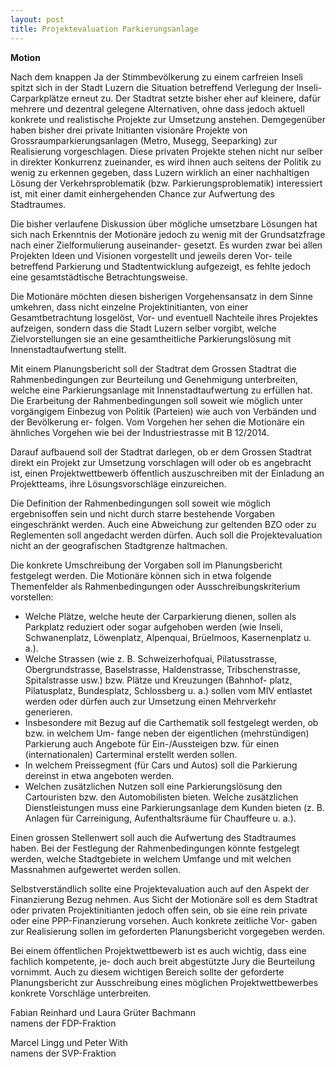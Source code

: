 ```yaml
---
layout: post
title: Projektevaluation Parkierungsanlage
---
```


**Motion**

Nach dem knappen Ja der Stimmbevölkerung zu einem carfreien Inseli spitzt sich in der Stadt Luzern die Situation betreffend Verlegung der Inseli-Carparkplätze erneut zu. Der Stadtrat setzte bisher eher auf kleinere, dafür mehrere und dezentral gelegene Alternativen, ohne dass jedoch aktuell konkrete und realistische Projekte zur Umsetzung anstehen. Demgegenüber haben bisher drei private Initianten visionäre Projekte von Grossraumparkierungsanlagen (Metro, Musegg, Seeparking) zur Realisierung vorgeschlagen. Diese privaten Projekte stehen nicht nur selber in direkter Konkurrenz zueinander, es wird ihnen auch seitens der Politik zu wenig zu erkennen gegeben, dass Luzern wirklich an einer nachhaltigen Lösung der Verkehrsproblematik (bzw. Parkierungsproblematik) interessiert ist, mit einer damit einhergehenden Chance zur Aufwertung des Stadtraumes.

Die bisher verlaufene Diskussion über mögliche umsetzbare Lösungen hat sich nach Erkenntnis der Motionäre jedoch zu wenig mit der Grundsatzfrage nach einer Zielformulierung auseinander- gesetzt. Es wurden zwar bei allen Projekten Ideen und Visionen vorgestellt und jeweils deren Vor- teile betreffend Parkierung und Stadtentwicklung aufgezeigt, es fehlte jedoch eine gesamtstädtische Betrachtungsweise.

Die Motionäre möchten diesen bisherigen Vorgehensansatz in dem Sinne umkehren, dass nicht einzelne Projektinitianten, von einer Gesamtbetrachtung losgelöst, Vor- und eventuell Nachteile ihres Projektes aufzeigen, sondern dass die Stadt Luzern selber vorgibt, welche Zielvorstellungen sie an eine gesamtheitliche Parkierungslösung mit Innenstadtaufwertung stellt.

Mit einem Planungsbericht soll der Stadtrat dem Grossen Stadtrat die Rahmenbedingungen zur Beurteilung und Genehmigung unterbreiten, welche eine Parkierungsanlage mit Innenstadtaufwertung zu erfüllen hat. Die Erarbeitung der Rahmenbedingungen soll soweit wie möglich unter vorgängigem Einbezug von Politik (Parteien) wie auch von Verbänden und der Bevölkerung er- folgen. Vom Vorgehen her sehen die Motionäre ein ähnliches Vorgehen wie bei der Industriestrasse mit B 12/2014.

Darauf aufbauend soll der Stadtrat darlegen, ob er dem Grossen Stadtrat direkt ein Projekt zur Umsetzung vorschlagen will oder ob es angebracht ist, einen Projektwettbewerb öffentlich auszuschreiben mit der Einladung an Projektteams, ihre Lösungsvorschläge einzureichen.

Die Definition der Rahmenbedingungen soll soweit wie möglich ergebnisoffen sein und nicht durch starre bestehende Vorgaben eingeschränkt werden. Auch eine Abweichung zur geltenden BZO oder zu Reglementen soll angedacht werden dürfen. Auch soll die Projektevaluation nicht an der geografischen Stadtgrenze haltmachen.

Die konkrete Umschreibung der Vorgaben soll im Planungsbericht festgelegt werden. Die Motionäre können sich in etwa folgende Themenfelder als Rahmenbedingungen oder Ausschreibungskriterium vorstellen:

- Welche Plätze, welche heute der Carparkierung dienen, sollen als Parkplatz reduziert oder sogar aufgehoben werden (wie Inseli, Schwanenplatz, Löwenplatz, Alpenquai, Brüelmoos, Kasernenplatz u. a.).
-	Welche Strassen (wie z. B. Schweizerhofquai, Pilatusstrasse, Obergrundstrasse, Baselstrasse, Haldenstrasse, Tribschenstrasse, Spitalstrasse usw.) bzw. Plätze und Kreuzungen (Bahnhof- platz, Pilatusplatz, Bundesplatz, Schlossberg u. a.) sollen vom MIV entlastet werden oder dürfen auch zur Umsetzung einen Mehrverkehr generieren.
- Insbesondere mit Bezug auf die Carthematik soll festgelegt werden, ob bzw. in welchem Um- fange neben der eigentlichen (mehrstündigen) Parkierung auch Angebote für Ein-/Aussteigen bzw. für einen (internationalen) Carterminal erstellt werden sollen.
- In welchem Preissegment (für Cars und Autos) soll die Parkierung dereinst in etwa angeboten werden.
- Welchen zusätzlichen Nutzen soll eine Parkierungslösung den Cartouristen bzw. den Automobilisten bieten. Welche zusätzlichen Dienstleistungen muss eine Parkierungsanlage dem Kunden bieten (z. B. Anlagen für Carreinigung, Aufenthaltsräume für Chauffeure u. a.).

Einen grossen Stellenwert soll auch die Aufwertung des Stadtraumes haben. Bei der Festlegung der Rahmenbedingungen könnte festgelegt werden, welche Stadtgebiete in welchem Umfange und mit welchen Massnahmen aufgewertet werden sollen.

Selbstverständlich sollte eine Projektevaluation auch auf den Aspekt der Finanzierung Bezug nehmen. Aus Sicht der Motionäre soll es dem Stadtrat oder privaten Projektinitianten jedoch offen sein, ob sie eine rein private oder eine PPP-Finanzierung vorsehen. Auch konkrete zeitliche Vor- gaben zur Realisierung sollen im geforderten Planungsbericht vorgegeben werden.

Bei einem öffentlichen Projektwettbewerb ist es auch wichtig, dass eine fachlich kompetente, je- doch auch breit abgestützte Jury die Beurteilung vornimmt. Auch zu diesem wichtigen Bereich sollte der geforderte Planungsbericht zur Ausschreibung eines möglichen Projektwettbewerbes konkrete Vorschläge unterbreiten.

Fabian Reinhard und Laura Grüter Bachmann  
namens der FDP-Fraktion

Marcel Lingg und Peter With  
namens der SVP-Fraktion